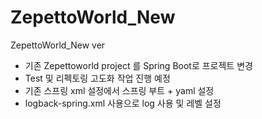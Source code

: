 # ZepettoWorld_New
ZepettoWorld_New ver

- 기존 Zepettoworld project 를 Spring Boot로 프로젝트 변경
- Test 및 리펙토링 고도화 작업 진행 예정 
- 기존 스프링 xml 설정에서 스프링 부트 + yaml 설정 
- logback-spring.xml 사용으로 log 사용 및 레벨 설정